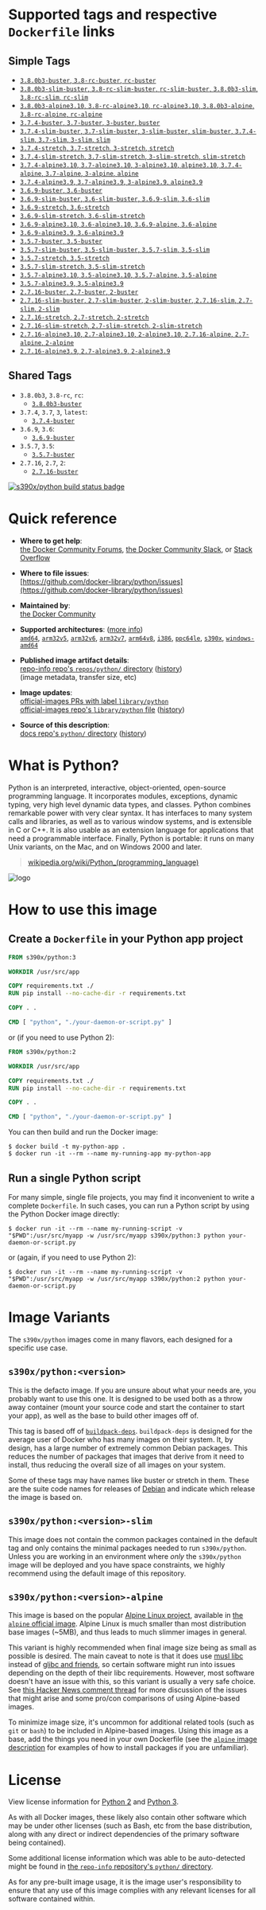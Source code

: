 <!--

********************************************************************************

WARNING:

    DO NOT EDIT "python/README.md"

    IT IS AUTO-GENERATED

    (from the other files in "python/" combined with a set of templates)

********************************************************************************

-->

# Supported tags and respective `Dockerfile` links

## Simple Tags

-	[`3.8.0b3-buster`, `3.8-rc-buster`, `rc-buster`](https://github.com/docker-library/python/blob/81462d1d42bef466d89f1108dde44462c408d3b7/3.8-rc/buster/Dockerfile)
-	[`3.8.0b3-slim-buster`, `3.8-rc-slim-buster`, `rc-slim-buster`, `3.8.0b3-slim`, `3.8-rc-slim`, `rc-slim`](https://github.com/docker-library/python/blob/81462d1d42bef466d89f1108dde44462c408d3b7/3.8-rc/buster/slim/Dockerfile)
-	[`3.8.0b3-alpine3.10`, `3.8-rc-alpine3.10`, `rc-alpine3.10`, `3.8.0b3-alpine`, `3.8-rc-alpine`, `rc-alpine`](https://github.com/docker-library/python/blob/81462d1d42bef466d89f1108dde44462c408d3b7/3.8-rc/alpine3.10/Dockerfile)
-	[`3.7.4-buster`, `3.7-buster`, `3-buster`, `buster`](https://github.com/docker-library/python/blob/81462d1d42bef466d89f1108dde44462c408d3b7/3.7/buster/Dockerfile)
-	[`3.7.4-slim-buster`, `3.7-slim-buster`, `3-slim-buster`, `slim-buster`, `3.7.4-slim`, `3.7-slim`, `3-slim`, `slim`](https://github.com/docker-library/python/blob/81462d1d42bef466d89f1108dde44462c408d3b7/3.7/buster/slim/Dockerfile)
-	[`3.7.4-stretch`, `3.7-stretch`, `3-stretch`, `stretch`](https://github.com/docker-library/python/blob/81462d1d42bef466d89f1108dde44462c408d3b7/3.7/stretch/Dockerfile)
-	[`3.7.4-slim-stretch`, `3.7-slim-stretch`, `3-slim-stretch`, `slim-stretch`](https://github.com/docker-library/python/blob/81462d1d42bef466d89f1108dde44462c408d3b7/3.7/stretch/slim/Dockerfile)
-	[`3.7.4-alpine3.10`, `3.7-alpine3.10`, `3-alpine3.10`, `alpine3.10`, `3.7.4-alpine`, `3.7-alpine`, `3-alpine`, `alpine`](https://github.com/docker-library/python/blob/81462d1d42bef466d89f1108dde44462c408d3b7/3.7/alpine3.10/Dockerfile)
-	[`3.7.4-alpine3.9`, `3.7-alpine3.9`, `3-alpine3.9`, `alpine3.9`](https://github.com/docker-library/python/blob/81462d1d42bef466d89f1108dde44462c408d3b7/3.7/alpine3.9/Dockerfile)
-	[`3.6.9-buster`, `3.6-buster`](https://github.com/docker-library/python/blob/81462d1d42bef466d89f1108dde44462c408d3b7/3.6/buster/Dockerfile)
-	[`3.6.9-slim-buster`, `3.6-slim-buster`, `3.6.9-slim`, `3.6-slim`](https://github.com/docker-library/python/blob/81462d1d42bef466d89f1108dde44462c408d3b7/3.6/buster/slim/Dockerfile)
-	[`3.6.9-stretch`, `3.6-stretch`](https://github.com/docker-library/python/blob/81462d1d42bef466d89f1108dde44462c408d3b7/3.6/stretch/Dockerfile)
-	[`3.6.9-slim-stretch`, `3.6-slim-stretch`](https://github.com/docker-library/python/blob/81462d1d42bef466d89f1108dde44462c408d3b7/3.6/stretch/slim/Dockerfile)
-	[`3.6.9-alpine3.10`, `3.6-alpine3.10`, `3.6.9-alpine`, `3.6-alpine`](https://github.com/docker-library/python/blob/81462d1d42bef466d89f1108dde44462c408d3b7/3.6/alpine3.10/Dockerfile)
-	[`3.6.9-alpine3.9`, `3.6-alpine3.9`](https://github.com/docker-library/python/blob/81462d1d42bef466d89f1108dde44462c408d3b7/3.6/alpine3.9/Dockerfile)
-	[`3.5.7-buster`, `3.5-buster`](https://github.com/docker-library/python/blob/81462d1d42bef466d89f1108dde44462c408d3b7/3.5/buster/Dockerfile)
-	[`3.5.7-slim-buster`, `3.5-slim-buster`, `3.5.7-slim`, `3.5-slim`](https://github.com/docker-library/python/blob/81462d1d42bef466d89f1108dde44462c408d3b7/3.5/buster/slim/Dockerfile)
-	[`3.5.7-stretch`, `3.5-stretch`](https://github.com/docker-library/python/blob/81462d1d42bef466d89f1108dde44462c408d3b7/3.5/stretch/Dockerfile)
-	[`3.5.7-slim-stretch`, `3.5-slim-stretch`](https://github.com/docker-library/python/blob/81462d1d42bef466d89f1108dde44462c408d3b7/3.5/stretch/slim/Dockerfile)
-	[`3.5.7-alpine3.10`, `3.5-alpine3.10`, `3.5.7-alpine`, `3.5-alpine`](https://github.com/docker-library/python/blob/81462d1d42bef466d89f1108dde44462c408d3b7/3.5/alpine3.10/Dockerfile)
-	[`3.5.7-alpine3.9`, `3.5-alpine3.9`](https://github.com/docker-library/python/blob/81462d1d42bef466d89f1108dde44462c408d3b7/3.5/alpine3.9/Dockerfile)
-	[`2.7.16-buster`, `2.7-buster`, `2-buster`](https://github.com/docker-library/python/blob/d2fcc8406cebea404211e808f74fc1090122b4e8/2.7/buster/Dockerfile)
-	[`2.7.16-slim-buster`, `2.7-slim-buster`, `2-slim-buster`, `2.7.16-slim`, `2.7-slim`, `2-slim`](https://github.com/docker-library/python/blob/d2fcc8406cebea404211e808f74fc1090122b4e8/2.7/buster/slim/Dockerfile)
-	[`2.7.16-stretch`, `2.7-stretch`, `2-stretch`](https://github.com/docker-library/python/blob/d2fcc8406cebea404211e808f74fc1090122b4e8/2.7/stretch/Dockerfile)
-	[`2.7.16-slim-stretch`, `2.7-slim-stretch`, `2-slim-stretch`](https://github.com/docker-library/python/blob/d2fcc8406cebea404211e808f74fc1090122b4e8/2.7/stretch/slim/Dockerfile)
-	[`2.7.16-alpine3.10`, `2.7-alpine3.10`, `2-alpine3.10`, `2.7.16-alpine`, `2.7-alpine`, `2-alpine`](https://github.com/docker-library/python/blob/d2fcc8406cebea404211e808f74fc1090122b4e8/2.7/alpine3.10/Dockerfile)
-	[`2.7.16-alpine3.9`, `2.7-alpine3.9`, `2-alpine3.9`](https://github.com/docker-library/python/blob/d2fcc8406cebea404211e808f74fc1090122b4e8/2.7/alpine3.9/Dockerfile)

## Shared Tags

-	`3.8.0b3`, `3.8-rc`, `rc`:
	-	[`3.8.0b3-buster`](https://github.com/docker-library/python/blob/81462d1d42bef466d89f1108dde44462c408d3b7/3.8-rc/buster/Dockerfile)
-	`3.7.4`, `3.7`, `3`, `latest`:
	-	[`3.7.4-buster`](https://github.com/docker-library/python/blob/81462d1d42bef466d89f1108dde44462c408d3b7/3.7/buster/Dockerfile)
-	`3.6.9`, `3.6`:
	-	[`3.6.9-buster`](https://github.com/docker-library/python/blob/81462d1d42bef466d89f1108dde44462c408d3b7/3.6/buster/Dockerfile)
-	`3.5.7`, `3.5`:
	-	[`3.5.7-buster`](https://github.com/docker-library/python/blob/81462d1d42bef466d89f1108dde44462c408d3b7/3.5/buster/Dockerfile)
-	`2.7.16`, `2.7`, `2`:
	-	[`2.7.16-buster`](https://github.com/docker-library/python/blob/d2fcc8406cebea404211e808f74fc1090122b4e8/2.7/buster/Dockerfile)

[![s390x/python build status badge](https://img.shields.io/jenkins/s/https/doi-janky.infosiftr.net/job/multiarch/job/s390x/job/python.svg?label=s390x/python%20%20build%20job)](https://doi-janky.infosiftr.net/job/multiarch/job/s390x/job/python/)

# Quick reference

-	**Where to get help**:  
	[the Docker Community Forums](https://forums.docker.com/), [the Docker Community Slack](https://blog.docker.com/2016/11/introducing-docker-community-directory-docker-community-slack/), or [Stack Overflow](https://stackoverflow.com/search?tab=newest&q=docker)

-	**Where to file issues**:  
	[https://github.com/docker-library/python/issues](https://github.com/docker-library/python/issues)

-	**Maintained by**:  
	[the Docker Community](https://github.com/docker-library/python)

-	**Supported architectures**: ([more info](https://github.com/docker-library/official-images#architectures-other-than-amd64))  
	[`amd64`](https://hub.docker.com/r/amd64/python/), [`arm32v5`](https://hub.docker.com/r/arm32v5/python/), [`arm32v6`](https://hub.docker.com/r/arm32v6/python/), [`arm32v7`](https://hub.docker.com/r/arm32v7/python/), [`arm64v8`](https://hub.docker.com/r/arm64v8/python/), [`i386`](https://hub.docker.com/r/i386/python/), [`ppc64le`](https://hub.docker.com/r/ppc64le/python/), [`s390x`](https://hub.docker.com/r/s390x/python/), [`windows-amd64`](https://hub.docker.com/r/winamd64/python/)

-	**Published image artifact details**:  
	[repo-info repo's `repos/python/` directory](https://github.com/docker-library/repo-info/blob/master/repos/python) ([history](https://github.com/docker-library/repo-info/commits/master/repos/python))  
	(image metadata, transfer size, etc)

-	**Image updates**:  
	[official-images PRs with label `library/python`](https://github.com/docker-library/official-images/pulls?q=label%3Alibrary%2Fpython)  
	[official-images repo's `library/python` file](https://github.com/docker-library/official-images/blob/master/library/python) ([history](https://github.com/docker-library/official-images/commits/master/library/python))

-	**Source of this description**:  
	[docs repo's `python/` directory](https://github.com/docker-library/docs/tree/master/python) ([history](https://github.com/docker-library/docs/commits/master/python))

# What is Python?

Python is an interpreted, interactive, object-oriented, open-source programming language. It incorporates modules, exceptions, dynamic typing, very high level dynamic data types, and classes. Python combines remarkable power with very clear syntax. It has interfaces to many system calls and libraries, as well as to various window systems, and is extensible in C or C++. It is also usable as an extension language for applications that need a programmable interface. Finally, Python is portable: it runs on many Unix variants, on the Mac, and on Windows 2000 and later.

> [wikipedia.org/wiki/Python_(programming_language)](https://en.wikipedia.org/wiki/Python_%28programming_language%29)

![logo](https://raw.githubusercontent.com/docker-library/docs/01c12653951b2fe592c1f93a13b4e289ada0e3a1/python/logo.png)

# How to use this image

## Create a `Dockerfile` in your Python app project

```dockerfile
FROM s390x/python:3

WORKDIR /usr/src/app

COPY requirements.txt ./
RUN pip install --no-cache-dir -r requirements.txt

COPY . .

CMD [ "python", "./your-daemon-or-script.py" ]
```

or (if you need to use Python 2):

```dockerfile
FROM s390x/python:2

WORKDIR /usr/src/app

COPY requirements.txt ./
RUN pip install --no-cache-dir -r requirements.txt

COPY . .

CMD [ "python", "./your-daemon-or-script.py" ]
```

You can then build and run the Docker image:

```console
$ docker build -t my-python-app .
$ docker run -it --rm --name my-running-app my-python-app
```

## Run a single Python script

For many simple, single file projects, you may find it inconvenient to write a complete `Dockerfile`. In such cases, you can run a Python script by using the Python Docker image directly:

```console
$ docker run -it --rm --name my-running-script -v "$PWD":/usr/src/myapp -w /usr/src/myapp s390x/python:3 python your-daemon-or-script.py
```

or (again, if you need to use Python 2):

```console
$ docker run -it --rm --name my-running-script -v "$PWD":/usr/src/myapp -w /usr/src/myapp s390x/python:2 python your-daemon-or-script.py
```

# Image Variants

The `s390x/python` images come in many flavors, each designed for a specific use case.

## `s390x/python:<version>`

This is the defacto image. If you are unsure about what your needs are, you probably want to use this one. It is designed to be used both as a throw away container (mount your source code and start the container to start your app), as well as the base to build other images off of.

This tag is based off of [`buildpack-deps`](https://hub.docker.com/_/buildpack-deps/). `buildpack-deps` is designed for the average user of Docker who has many images on their system. It, by design, has a large number of extremely common Debian packages. This reduces the number of packages that images that derive from it need to install, thus reducing the overall size of all images on your system.

Some of these tags may have names like buster or stretch in them. These are the suite code names for releases of [Debian](https://wiki.debian.org/DebianReleases) and indicate which release the image is based on.

## `s390x/python:<version>-slim`

This image does not contain the common packages contained in the default tag and only contains the minimal packages needed to run `s390x/python`. Unless you are working in an environment where *only* the `s390x/python` image will be deployed and you have space constraints, we highly recommend using the default image of this repository.

## `s390x/python:<version>-alpine`

This image is based on the popular [Alpine Linux project](http://alpinelinux.org), available in [the `alpine` official image](https://hub.docker.com/_/alpine). Alpine Linux is much smaller than most distribution base images (~5MB), and thus leads to much slimmer images in general.

This variant is highly recommended when final image size being as small as possible is desired. The main caveat to note is that it does use [musl libc](http://www.musl-libc.org) instead of [glibc and friends](http://www.etalabs.net/compare_libcs.html), so certain software might run into issues depending on the depth of their libc requirements. However, most software doesn't have an issue with this, so this variant is usually a very safe choice. See [this Hacker News comment thread](https://news.ycombinator.com/item?id=10782897) for more discussion of the issues that might arise and some pro/con comparisons of using Alpine-based images.

To minimize image size, it's uncommon for additional related tools (such as `git` or `bash`) to be included in Alpine-based images. Using this image as a base, add the things you need in your own Dockerfile (see the [`alpine` image description](https://hub.docker.com/_/alpine/) for examples of how to install packages if you are unfamiliar).

# License

View license information for [Python 2](https://docs.python.org/2/license.html) and [Python 3](https://docs.python.org/3/license.html).

As with all Docker images, these likely also contain other software which may be under other licenses (such as Bash, etc from the base distribution, along with any direct or indirect dependencies of the primary software being contained).

Some additional license information which was able to be auto-detected might be found in [the `repo-info` repository's `python/` directory](https://github.com/docker-library/repo-info/tree/master/repos/python).

As for any pre-built image usage, it is the image user's responsibility to ensure that any use of this image complies with any relevant licenses for all software contained within.
